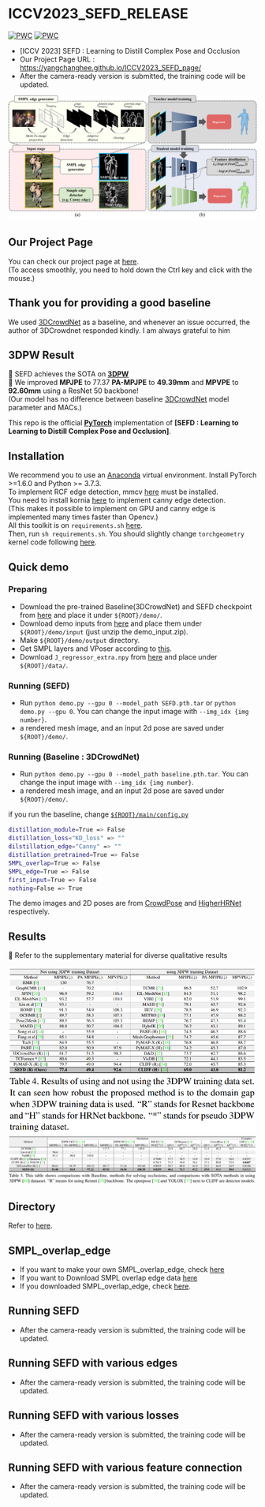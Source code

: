 # ICCV2023_SEFD_RELEASE

[![PWC](https://img.shields.io/endpoint.svg?url=https://paperswithcode.com/badge/sefd-learning-to-distill-complex-pose-and/3d-human-pose-estimation-on-3dpw)](https://paperswithcode.com/sota/3d-human-pose-estimation-on-3dpw?p=sefd-learning-to-distill-complex-pose-and)
[![PWC](https://img.shields.io/endpoint.svg?url=https://paperswithcode.com/badge/sefd-learning-to-distill-complex-pose-and/2d-human-pose-estimation-on-ochuman)](https://paperswithcode.com/sota/2d-human-pose-estimation-on-ochuman?p=sefd-learning-to-distill-complex-pose-and)
* [ICCV 2023] SEFD : Learning to Distill Complex Pose and Occlusion
* Our Project Page URL : https://yangchanghee.github.io/ICCV2023_SEFD_page/
* After the camera-ready version is submitted, the training code will be updated.

![front_figur](./assets/main_figure.png)

## Our Project Page
You can check our project page at [here](https://anonymous.4open.science/w/SEFD_page-EC0F/).  
(To access smoothly, you need to hold down the Ctrl key and click with the mouse.)

## Thank you for providing a good baseline
We used [3DCrowdNet](https://github.com/hongsukchoi/3DCrowdNet_RELEASE) as a baseline, and whenever an issue occurred, the author of 3DCrowdnet responded kindly. I am always grateful to him


## 3DPW Result
🎇 SEFD achieves the SOTA on **[3DPW](https://virtualhumans.mpi-inf.mpg.de/3DPW/)**  
🎇 We improved **MPJPE** to 77.37 **PA-MPJPE** to **49.39mm** and **MPVPE** to **92.60mm** using a ResNet 50 backbone!  
   (Our model has no difference between baseline [3DCrowdNet](https://github.com/hongsukchoi/3DCrowdNet_RELEASE) model parameter and MACs.)  
   
This repo is the official **[PyTorch](https://pytorch.org)** implementation of **[SEFD : Learning to Learning to Distill Complex Pose and Occlusion]**.  


## Installation
We recommend you to use an [Anaconda](https://www.anaconda.com/) virtual environment. Install PyTorch >=1.6.0 and Python >= 3.7.3.  
To implement RCF edge detection, mmcv [here](https://pypi.org/project/mmcv/) must be installed.  
You need to install kornia [here](https://kornia.readthedocs.io/en/latest/get-started/installation.html) to implement canny edge detection.  
(This makes it possible to implement on GPU and canny edge is implemented many times faster than Opencv.)  
All this toolkit is on `requirements.sh` [here](./requirements.sh).  
Then, run `sh requirements.sh`. You should slightly change `torchgeometry` kernel code following [here](https://github.com/mks0601/I2L-MeshNet_RELEASE/issues/6#issuecomment-675152527).


## Quick demo  
### Preparing
* Download the pre-trained Baseline(3DCrowdNet) and SEFD checkpoint from [here](https://drive.google.com/drive/folders/1wlxCEWtVDoW3m-3zATkO8zB1oysMctR1?usp=sharing) and place it under `${ROOT}/demo/`. 
* Download demo inputs from [here](https://drive.google.com/drive/folders/1wlxCEWtVDoW3m-3zATkO8zB1oysMctR1?usp=sharing) and place them under `${ROOT}/demo/input` (just unzip the demo_input.zip).
* Make `${ROOT}/demo/output` directory.
* Get SMPL layers and VPoser according to [this](./assets/directory.md#pytorch-smpl-layer-and-vposer).
* Download `J_regressor_extra.npy` from [here](https://drive.google.com/file/d/1B9e65ahe6TRGv7xE45sScREAAznw9H4t/view?usp=sharing) and place under `${ROOT}/data/`.  

### Running (SEFD)
* Run `python demo.py --gpu 0 --model_path SEFD.pth.tar` or `python demo.py --gpu 0`. You can change the input image with `--img_idx {img number}`.  
* a rendered mesh image, and an input 2d pose are saved under  `${ROOT}/demo/`.

### Running (Baseline : 3DCrowdNet)
* Run `python demo.py --gpu 0 --model_path baseline.pth.tar`. You can change the input image with `--img_idx {img number}`.  
* a rendered mesh image, and an input 2d pose are saved under  `${ROOT}/demo/`.  

if you run the baseline, change [`${ROOT}/main/config.py`](./main/config.py)
```bash
distillation_module=True => False
distillation_loss="KD_loss" => ""
dilstillation_edge="Canny" => ""
distillation_pretrained=True => False
SMPL_overlap=True => False
SMPL_edge=True => False
first_input=True => False
nothing=False => True
```


The demo images and 2D poses are from [CrowdPose](https://github.com/Jeff-sjtu/CrowdPose) and [HigherHRNet](https://github.com/HRNet/HigherHRNet-Human-Pose-Estimation) respectively. 


## Results
🌝 Refer to the supplementary material for diverse qualitative results  

![table](./assets/3dpw_benchmark.png)
![title](./assets/test_table5.png)

## Directory
Refer to [here](./assets/directory.md).

## SMPL_overlap_edge
* If you want to make your own SMPL_overlap_edge, check [here](./tool/SMPL_overlap_edge.md)
* If you want to Download SMPL overlap edge data [here](https://drive.google.com/drive/folders/1SNSPRPaxm5VhEA7f_0IDF5kmidYOda1D?usp=sharing)
* If you downloaded SMPL_overlap_edge, check [here](./assets/directory.md).

## Running SEFD
* After the camera-ready version is submitted, the training code will be updated.

## Running SEFD with various edges
* After the camera-ready version is submitted, the training code will be updated.

## Running SEFD with various losses
* After the camera-ready version is submitted, the training code will be updated.

## Running SEFD with various feature connection
* After the camera-ready version is submitted, the training code will be updated.
